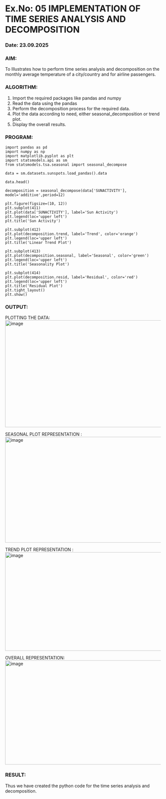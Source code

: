 # Ex.No: 05  IMPLEMENTATION OF TIME SERIES ANALYSIS AND DECOMPOSITION
### Date: 23.09.2025

### AIM:
To Illustrates how to perform time series analysis and decomposition on the monthly average temperature of a city/country and for airline passengers.

### ALGORITHM:
1. Import the required packages like pandas and numpy
2. Read the data using the pandas
3. Perform the decomposition process for the required data.
4. Plot the data according to need, either seasonal_decomposition or trend plot.
5. Display the overall results.

### PROGRAM:
```
import pandas as pd
import numpy as np
import matplotlib.pyplot as plt
import statsmodels.api as sm
from statsmodels.tsa.seasonal import seasonal_decompose

data = sm.datasets.sunspots.load_pandas().data

data.head()

decomposition = seasonal_decompose(data['SUNACTIVITY'], model='additive',period=12)

plt.figure(figsize=(10, 12))
plt.subplot(411)
plt.plot(data['SUNACTIVITY'], label='Sun Activity')
plt.legend(loc='upper left')
plt.title('Sun Activity')

plt.subplot(412)
plt.plot(decomposition.trend, label='Trend', color='orange')
plt.legend(loc='upper left')
plt.title('Linear Trend Plot')

plt.subplot(413)
plt.plot(decomposition.seasonal, label='Seasonal', color='green')
plt.legend(loc='upper left')
plt.title('Seasonality Plot')

plt.subplot(414)
plt.plot(decomposition.resid, label='Residual', color='red')
plt.legend(loc='upper left')
plt.title('Residual Plot')
plt.tight_layout()
plt.show()

```
### OUTPUT:

PLOTTING THE DATA:
<img width="1164" height="346" alt="image" src="https://github.com/user-attachments/assets/def8223d-555c-45a2-9e42-4a9a163ce670" />

SEASONAL PLOT REPRESENTATION :
<img width="1163" height="342" alt="image" src="https://github.com/user-attachments/assets/3aec5d5e-7261-4763-909c-0c9a7d95e9ea" />

TREND PLOT REPRESENTATION :
<img width="1157" height="319" alt="image" src="https://github.com/user-attachments/assets/9483d66d-b419-45de-b70f-a69fa78534a0" />

OVERALL REPRESENTATION:
<img width="1161" height="337" alt="image" src="https://github.com/user-attachments/assets/851b8003-8fcd-4183-895d-dc443439183e" />

### RESULT:
Thus we have created the python code for the time series analysis and decomposition.
